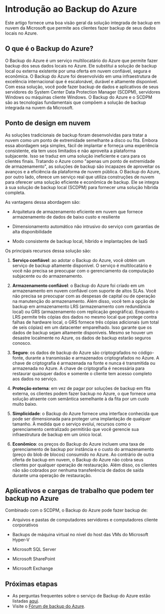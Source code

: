 <properties
	pageTitle="Introdução ao Backup do Azure"
	description="Este artigo fornece uma visão geral do serviço de Backup do Azure que permite aos clientes fazer backup de dados no Azure"
	services="backup"
	documentationCenter=""
	authors="prvijay"
	manager="shreeshd"
	editor="tysonn"/>

<tags
	ms.service="backup"
	ms.workload="storage-backup-recovery"
	ms.tgt_pltfrm="na"
	ms.devlang="na"
	ms.topic="article"
	ms.date="04/08/2015"
	ms.author="prvijay"/>

# Introdução ao Backup do Azure
Este artigo fornece uma boa visão geral da solução integrada de backup em nuvem da Microsoft que permite aos clientes fazer backup de seus dados locais no Azure.

## O que é o Backup do Azure?
O Backup do Azure é um serviço multilocatário do Azure que permite fazer backup dos seus dados locais no Azure. Ele substitui a solução de backup local ou externa existente por uma oferta em nuvem confiável, segura e econômica. O Backup do Azure foi desenvolvido em uma infraestrutura de excelência internacional que é escalonável, durável e altamente disponível. Com essa solução, você pode fazer backup de dados e aplicativos de seus servidores do System Center Data Protection Manager (SCDPM), servidores Windows ou máquinas cliente Windows. O Backup do Azure e o SCDPM são as tecnologias fundamentais que compõem a solução de backup integrada na nuvem da Microsoft.

## Ponto de design em nuvem
As soluções tradicionais de backup foram desenvolvidas para tratar a nuvem como um ponto de extremidade semelhante a disco ou fita. Embora essa abordagem seja simples, fácil de implantar e forneça uma experiência consistente, ela tem usos limitados e não aproveita a plataforma subjacente. Isso se traduz em uma solução ineficiente e cara para os clientes finais. Tratando o Azure como "apenas um ponto de extremidade de armazenamento", as soluções de backup são incapazes de aproveitar os avanços e a eficiência da plataforma de nuvem pública. O Backup do Azure, por outro lado, oferece um serviço real que utiliza construções de nuvem para oferecer uma solução eficiente e econômica de backup. Ele se integra à sua solução de backup local (SCDPM) para fornecer uma solução híbrida completa.

As vantagens dessa abordagem são:

+ Arquitetura de armazenamento eficiente em nuvem que fornece armazenamento de dados de baixo custo e resiliente

+ Dimensionamento automático não intrusivo do serviço com garantias de alta disponibilidade

+ Modo consistente de backup local, híbrido e implantações de IaaS

Os principais recursos dessa solução são:

1. **Serviço confiável**: ao adotar o Backup do Azure, você obtém um serviço de backup altamente disponível. O serviço é multilocatário e você não precisa se preocupar com o gerenciamento da computação subjacente ou do armazenamento.

2. **Armazenamento confiável**: o Backup do Azure foi criado em um armazenamento em nuvem confiável com suporte de altos SLAs. Você não precisa se preocupar com as despesas de capital ou de operação na manutenção do armazenamento. Além disso, você tem a opção de backup em armazenamento LRS (armazenamento com redundância local) ou GRS (armazenamento com replicação geográfica). Enquanto o LRS permite três cópias dos dados no mesmo local que protege contra falhas de hardware local, o GRS fornece três cópias adicionais (um total de seis cópias) em um datacenter emparelhado. Isso garante que os dados de backup sejam altamente disponíveis. Mesmo se houver um desastre localmente no Azure, os dados de backup estarão seguros conosco.

3. **Seguro**: os dados de backup do Azure são criptografados no código-fonte, durante a transmissão e armazenados criptografados no Azure. A chave de criptografia é armazenada na fonte e nunca é transmitida ou armazenada no Azure. A chave de criptografia é necessária para restaurar quaisquer dados e somente o cliente tem acesso completo aos dados no serviço.

4. **Proteção externa**: em vez de pagar por soluções de backup em fita externa, os clientes podem fazer backup no Azure, o que fornece uma solução atraente com semântica semelhante à da fita por um custo muito baixo.

5. **Simplicidade**: o Backup do Azure fornece uma interface conhecida que pode ser dimensionada para proteger uma implantação de qualquer tamanho. À medida que o serviço evolui, recursos como o gerenciamento centralizado permitirão que você gerencie sua infraestrutura de backup em um único local.

6. **Econômico**: os preços do Backup do Azure incluem uma taxa de gerenciamento de backup por instância e o custo do armazenamento (preço do blob de blocos) consumido no Azure. Ao contrário de outra oferta de backup em nuvem, o Backup do Azure não cobra seus clientes por qualquer operação de restauração. Além disso, os clientes não são cobrados por nenhuma transferência de dados de saída durante uma operação de restauração.


## Aplicativos e cargas de trabalho que podem ter backup no Azure
Combinado com o SCDPM, o Backup do Azure pode fazer backup de:

+ Arquivos e pastas de computadores servidores e computadores cliente corporativos

+ Backups de máquina virtual no nível do host das VMs do Microsoft Hyper-V

+ Microsoft SQL Server

+ Microsoft SharePoint

+ Microsoft Exchange

## Próximas etapas
+ As perguntas frequentes sobre o serviço de Backup do Azure estão listadas [aqui](backup-azure-backup-faq.md).
+ Visite o [Fórum de backup do Azure](http://go.microsoft.com/fwlink/p/?LinkId=290933).
 

<!---HONumber=July15_HO3-->